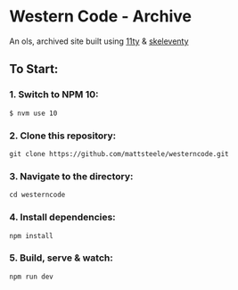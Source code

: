 # Western Code - Archive

An ols, archived site built using [11ty](https://github.com/11ty/eleventy) &amp; [skeleventy](https://skeleventy.netlify.com/)

## To Start:

### 1. Switch to NPM 10:

`$ nvm use 10`

### 2. Clone this repository:

```
git clone https://github.com/mattsteele/westerncode.git
```

### 3. Navigate to the directory:

```
cd westerncode
```

### 4. Install dependencies:

```
npm install
```

### 5. Build, serve & watch:

```
npm run dev
```
